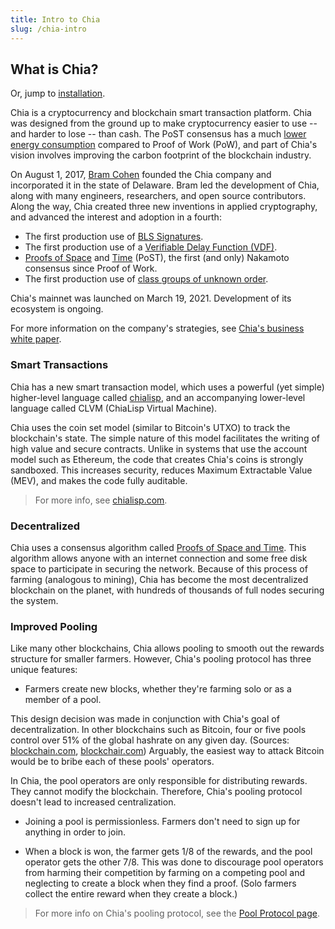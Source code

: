 ```yaml
---
title: Intro to Chia
slug: /chia-intro
---
```


## What is Chia?

Or, jump to [installation](#Install).

Chia is a cryptocurrency and blockchain smart transaction platform. Chia was designed from the ground up to make cryptocurrency easier to use -- and harder to lose -- than cash. The PoST consensus has a much [lower energy consumption](https://chiapower.org "Chia's energy consumption statistics") compared to Proof of Work (PoW), and part of Chia's vision involves improving the carbon footprint of the blockchain industry.

On August 1, 2017, [Bram Cohen](https://www.chia.net/profiles/bram-cohen "Bram Cohen's Chia profile") founded the Chia company and incorporated it in the state of Delaware. Bram led the development of Chia, along with many engineers, researchers, and open source contributors. Along the way, Chia created three new inventions in applied cryptography, and advanced the interest and adoption in a fourth:

- The first production use of [BLS Signatures](https://github.com/Chia-Network/bls-signatures "Chia's BLS Signatures on GitHub").
- The first production use of a [Verifiable Delay Function (VDF)](https://github.com/Chia-Network/chiavdf "Chia's VDF on GitHub").
- [Proofs of Space](https://github.com/Chia-Network/chiapos "Chia's Proof of Space repository on GitHub") and [Time](https://github.com/Chia-Network/chiavdf "Chia's VDF on GitHub") (PoST), the first (and only) Nakamoto consensus since Proof of Work.
- The first production use of [class groups of unknown order](https://github.com/Chia-Network/vdf-competition/blob/main/classgroups.pdf 'Binary quadratic forms white paper, by Lipa Long').

Chia's mainnet was launched on March 19, 2021. Development of its ecosystem is ongoing.

For more information on the company's strategies, see [Chia's business white paper](https://www.chia.net/whitepaper "Chia's business white paper").

### Smart Transactions

Chia has a new smart transaction model, which uses a powerful (yet simple) higher-level language called [chialisp](https://chialisp.com 'Chialisp.com'), and an accompanying lower-level language called CLVM (ChiaLisp Virtual Machine).

Chia uses the coin set model (similar to Bitcoin's UTXO) to track the blockchain's state. The simple nature of this model facilitates the writing of high value and secure contracts. Unlike in systems that use the account model such as Ethereum, the code that creates Chia's coins is strongly sandboxed. This increases security, reduces Maximum Extractable Value (MEV), and makes the code fully auditable.

> For more info, see [chialisp.com](https://chialisp.com/ 'Chialisp.com').

### Decentralized

Chia uses a consensus algorithm called [Proofs of Space and Time](https://www.chia.net/assets/ChiaGreenPaper.pdf "Chia's Green Paper"). This algorithm allows anyone with an internet connection and some free disk space to participate in securing the network. Because of this process of farming (analogous to mining), Chia has become the most decentralized blockchain on the planet, with hundreds of thousands of full nodes securing the system.

### Improved Pooling

Like many other blockchains, Chia allows pooling to smooth out the rewards structure for smaller farmers. However, Chia's pooling protocol has three unique features:

- Farmers create new blocks, whether they're farming solo or as a member of a pool.

This design decision was made in conjunction with Chia's goal of decentralization. In other blockchains such as Bitcoin, four or five pools control over 51% of the global hashrate on any given day. (Sources: [blockchain.com](https://www.blockchain.com/pools "blockchain.com pie chart of Bitcoin's hashrate distribution"), [blockchair.com](https://blockchair.com/bitcoin/charts/hashrate-distribution "blockchair.com pie chart of Bitcoin's hashrate distribution")) Arguably, the easiest way to attack Bitcoin would be to bribe each of these pools' operators.

In Chia, the pool operators are only responsible for distributing rewards. They cannot modify the blockchain. Therefore, Chia's pooling protocol doesn't lead to increased centralization.

- Joining a pool is permissionless. Farmers don't need to sign up for anything in order to join.

- When a block is won, the farmer gets 1/8 of the rewards, and the pool operator gets the other 7/8. This was done to discourage pool operators from harming their competition by farming on a competing pool and neglecting to create a block when they find a proof. (Solo farmers collect the entire reward when they create a block.)

> For more info on Chia's pooling protocol, see the [Pool Protocol page](/pool-protocol).
